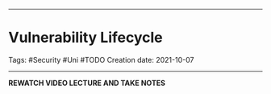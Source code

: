 -----------------------------------------------
# Vulnerability Lifecycle
Tags:  #Security #Uni #TODO 
Creation date: 2021-10-07

-----------------------------------------------

**REWATCH VIDEO LECTURE AND TAKE NOTES**